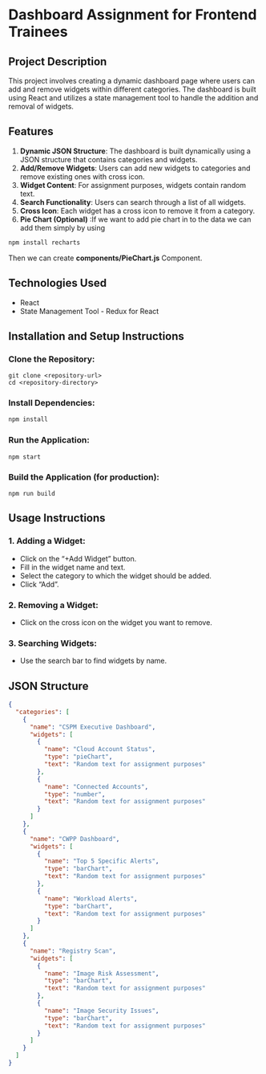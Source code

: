 # Dashboard Assignment for Frontend Trainees

## Project Description
This project involves creating a dynamic dashboard page where users can add and remove widgets within different categories. The dashboard is built using React and utilizes a state management tool to handle the addition and removal of widgets.

## Features
1. **Dynamic JSON Structure**: The dashboard is built dynamically using a JSON structure that contains categories and widgets.
2. **Add/Remove Widgets**: Users can add new widgets to categories and remove existing ones with cross icon.
3. **Widget Content**: For assignment purposes, widgets contain random text.
4. **Search Functionality**: Users can search through a list of all widgets.
5. **Cross Icon**: Each widget has a cross icon to remove it from a category.
6. **Pie Chart (Optional)** :If we want to add pie chart in to the data we can add them simply by using
```sh
npm install recharts 
```
Then we can create **components/PieChart.js** Component.

## Technologies Used
- React
- State Management Tool - Redux for React

## Installation and Setup Instructions
### Clone the Repository:
```
git clone <repository-url>
cd <repository-directory>
```

### Install Dependencies:
```sh
npm install
```

### Run the Application:
```
npm start
```
### Build the Application (for production):
```
npm run build
```

## Usage Instructions
### 1. Adding a Widget:
- Click on the “+Add Widget” button.
- Fill in the widget name and text.
- Select the category to which the widget should be added.
- Click “Add”.
### 2. Removing a Widget:
- Click on the cross icon on the widget you want to remove.
### 3. Searching Widgets:
- Use the search bar to find widgets by name.

## JSON Structure
```json
{
  "categories": [
    {
      "name": "CSPM Executive Dashboard",
      "widgets": [
        {
          "name": "Cloud Account Status",
          "type": "pieChart",
          "text": "Random text for assignment purposes"
        },
        {
          "name": "Connected Accounts",
          "type": "number",
          "text": "Random text for assignment purposes"
        }
      ]
    },
    {
      "name": "CWPP Dashboard",
      "widgets": [
        {
          "name": "Top 5 Specific Alerts",
          "type": "barChart",
          "text": "Random text for assignment purposes"
        },
        {
          "name": "Workload Alerts",
          "type": "barChart",
          "text": "Random text for assignment purposes"
        }
      ]
    },
    {
      "name": "Registry Scan",
      "widgets": [
        {
          "name": "Image Risk Assessment",
          "type": "barChart",
          "text": "Random text for assignment purposes"
        },
        {
          "name": "Image Security Issues",
          "type": "barChart",
          "text": "Random text for assignment purposes"
        }
      ]
    }
  ]
}

```

